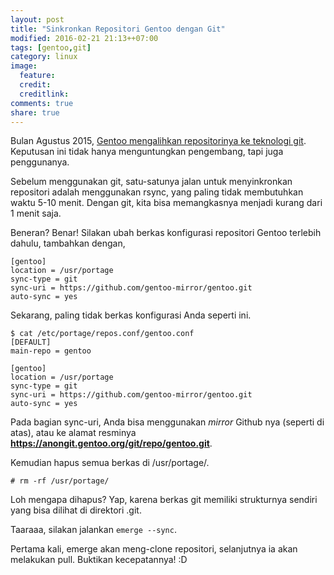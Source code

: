```yaml
---
layout: post
title: "Sinkronkan Repositori Gentoo dengan Git"
modified: 2016-02-21 21:13++07:00
tags: [gentoo,git]
category: linux
image:
  feature: 
  credit: 
  creditlink: 
comments: true
share: true
---
```

Bulan Agustus 2015, [Gentoo mengalihkan repositorinya ke teknologi git][0]. Keputusan ini tidak hanya menguntungkan pengembang, tapi juga penggunanya.

Sebelum menggunakan git, satu-satunya jalan untuk menyinkronkan repositori adalah menggunakan rsync, yang paling tidak membutuhkan waktu 5-10 menit. Dengan git, kita bisa memangkasnya menjadi kurang dari 1 menit saja.

Beneran? Benar! Silakan ubah berkas konfigurasi repositori Gentoo terlebih dahulu, tambahkan dengan,

    [gentoo]
    location = /usr/portage
    sync-type = git
    sync-uri = https://github.com/gentoo-mirror/gentoo.git
    auto-sync = yes

Sekarang, paling tidak berkas konfigurasi Anda seperti ini.

    $ cat /etc/portage/repos.conf/gentoo.conf
    [DEFAULT]
    main-repo = gentoo
     
    [gentoo]
    location = /usr/portage
    sync-type = git
    sync-uri = https://github.com/gentoo-mirror/gentoo.git
    auto-sync = yes

Pada bagian sync-uri, Anda bisa menggunakan *mirror* Github nya (seperti di atas), atau ke alamat resminya **https://anongit.gentoo.org/git/repo/gentoo.git**.

Kemudian hapus semua berkas di /usr/portage/.

    # rm -rf /usr/portage/

Loh mengapa dihapus? Yap, karena berkas git memiliki strukturnya sendiri yang bisa dilihat di direktori .git.

Taaraaa, silakan jalankan `emerge --sync`.

Pertama kali, emerge akan meng-clone repositori, selanjutnya ia akan melakukan pull. Buktikan kecepatannya! :D

[0]: http://kabarlinux.web.id/2015/gentoo-alihkan-ke-teknologi-git/
